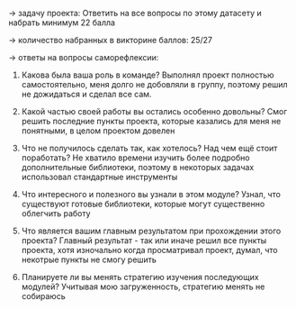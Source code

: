 → задачу проекта: Ответить на все вопросы по этому датасету и набрать минимум 22 балла

→ количество набранных в викторине баллов: 25/27

→ ответы на вопросы саморефлексии:

1. Какова была ваша роль в команде? 
Выполнял проект полностью самостоятельно, меня долго не добовляли в группу, поэтому решил не дожидаться и сделал все сам.

2. Какой частью своей работы вы остались особенно довольны?
Смог решить последние пункты проекта, которые казались для меня не понятными, в целом проектом довелен


3. Что не получилось сделать так, как хотелось? Над чем ещё стоит поработать?
Не хватило времени изучить более подробно дополнительные библиотеки, поэтому в некоторых задачах использовал стандартные инструменты

4. Что интересного и полезного вы узнали в этом модуле?
Узнал, что существуют готовые библиотеки, которые могут существенно облегчить работу

5. Что является вашим главным результатом при прохождении этого проекта?
Главный результат - так или иначе решил все пункты проекта, хотя изночально когда просматривал проект, думал, что некотрые пункты не смогу решить 

6. Планируете ли вы менять стратегию изучения последующих модулей?
Учитывая мою загруженность, стратегию менять не собираюсь 